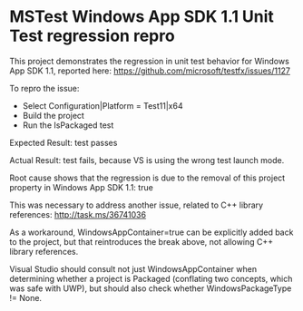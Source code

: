 # MSTest Windows App SDK 1.1 Unit Test regression repro

This project demonstrates the regression in unit test behavior for Windows App SDK 1.1,
reported here:
https://github.com/microsoft/testfx/issues/1127

To repro the issue:
* Select Configuration|Platform = Test11|x64
* Build the project
* Run the IsPackaged test

Expected Result:  test passes

Actual Result: test fails, because VS is using the wrong test launch mode.

Root cause shows that the regression is due to the removal of this project property in
Windows App SDK 1.1:
<WindowsAppContainer>true</WindowsAppContainer>

This was necessary to address another issue, related to C++ library references:
http://task.ms/36741036

As a workaround, WindowsAppContainer=true can be explicitly added back to the project, 
but that reintroduces the break above, not allowing C++ library references.  

Visual Studio should consult not just WindowsAppContainer when determining whether a
project is Packaged (conflating two concepts, which was safe with UWP), 
but should also check whether WindowsPackageType != None.
